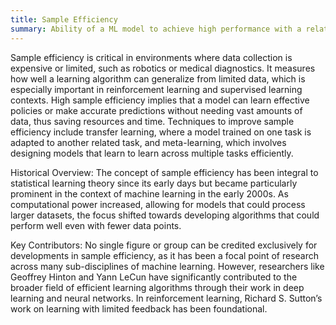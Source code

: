 ```yaml
---
title: Sample Efficiency
summary: Ability of a ML model to achieve high performance with a relatively small number of training samples.
---
```

Sample efficiency is critical in environments where data collection is expensive or limited, such as robotics or medical diagnostics. It measures how well a learning algorithm can generalize from limited data, which is especially important in reinforcement learning and supervised learning contexts. High sample efficiency implies that a model can learn effective policies or make accurate predictions without needing vast amounts of data, thus saving resources and time. Techniques to improve sample efficiency include transfer learning, where a model trained on one task is adapted to another related task, and meta-learning, which involves designing models that learn to learn across multiple tasks efficiently.

Historical Overview:
The concept of sample efficiency has been integral to statistical learning theory since its early days but became particularly prominent in the context of machine learning in the early 2000s. As computational power increased, allowing for models that could process larger datasets, the focus shifted towards developing algorithms that could perform well even with fewer data points.

Key Contributors:
No single figure or group can be credited exclusively for developments in sample efficiency, as it has been a focal point of research across many sub-disciplines of machine learning. However, researchers like Geoffrey Hinton and Yann LeCun have significantly contributed to the broader field of efficient learning algorithms through their work in deep learning and neural networks. In reinforcement learning, Richard S. Sutton’s work on learning with limited feedback has been foundational.